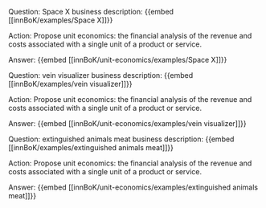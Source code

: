 Question: Space X business description:
{{embed [[innBoK/examples/Space X]]}}

Action: Propose unit economics: the financial analysis of the revenue and costs associated with a single unit of a product or service.

Answer:
{{embed [[innBoK/unit-economics/examples/Space X]]}}

Question: vein visualizer business description:
{{embed [[innBoK/examples/vein visualizer]]}}

Action: Propose unit economics: the financial analysis of the revenue and costs associated with a single unit of a product or service.

Answer:
{{embed [[innBoK/unit-economics/examples/vein visualizer]]}}

Question: extinguished animals meat business description:
{{embed [[innBoK/examples/extinguished animals meat]]}}

Action: Propose unit economics: the financial analysis of the revenue and costs associated with a single unit of a product or service.

Answer:
{{embed [[innBoK/unit-economics/examples/extinguished animals meat]]}}



